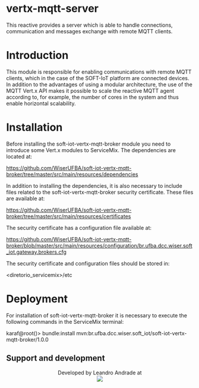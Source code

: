 # vertx-mqtt-server
This reactive provides a server which is able to handle connections, communication and messages exchange with remote MQTT clients.
# Introduction

This module is responsible for enabling communications with remote MQTT clients, which in the case of the SOFT-IoT platform are connected devices. In addition to the advantages of using a modular architecture, the use of the MQTT Vert.x API makes it possible to scale the reactive MQTT agent according to, for example, the number of cores in the system and thus enable horizontal scalability.

# Installation
Before installing the soft-iot-vertx-mqtt-broker module you need to introduce some Vert.x modules to ServiceMix. The dependencies are located at:

https://github.com/WiserUFBA/soft-iot-vertx-mqtt-broker/tree/master/src/main/resources/dependencies

In addition to installing the dependencies, it is also necessary to include files related to the soft-iot-vertx-mqtt-broker security certificate. These files are available at:

https://github.com/WiserUFBA/soft-iot-vertx-mqtt-broker/tree/master/src/main/resources/certificates

The security certificate has a configuration file available at:

https://github.com/WiserUFBA/soft-iot-vertx-mqtt-broker/blob/master/src/main/resources/configuration/br.ufba.dcc.wiser.soft_iot.gateway.brokers.cfg

The security certificate and configuration files should be stored in:

<diretorio_servicemix>/etc

# Deployment
For installation of soft-iot-vertx-mqtt-broker it is necessary to execute the following commands in the ServiceMix terminal:

karaf@root()> bundle:install mvn:br.ufba.dcc.wiser.soft_iot/soft-iot-vertx-mqtt-broker/1.0.0

## Support and development

<p align="center">
	Developed by Leandro Andrade at </br>
  <img src="https://wiki.dcc.ufba.br/pub/SmartUFBA/ProjectLogo/wiserufbalogo.jpg"/>
</p>

